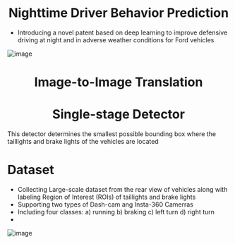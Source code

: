 <div align="center">

  
  # Nighttime Driver Behavior Prediction 

</div>

* Introducing a novel patent based on deep learning to improve defensive driving at night and in adverse weather conditions for Ford vehicles

![image](https://github.com/DeepCar/Taillight_Recognition/assets/96300226/9f9de87d-6822-4a37-bb6f-b1cc1c960301)

<div align="center">
  
   # Image-to-Image Translation
</div>

<div align="center">
  
   # Single-stage Detector
</div>

This detector determines the smallest possible bounding box where the taillights and brake lights of the vehicles are located

# Dataset
* Collecting Large-scale dataset from the rear view of vehicles along with labeling Region of Interest (ROIs) of taillights and brake lights
* Supporting two types of Dash-cam ang Insta-360 Camerras
* Including four classes: a) running  b) braking c) left turn  d) right turn
* 
![image](https://github.com/DeepCar/Taillight_Recognition/assets/96300226/1cc51b41-9a7a-47ee-b6ed-c6b594467322)
